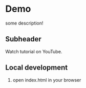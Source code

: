 # Demo

some description!

## Subheader

Watch tutorial on YouTube.

## Local development

1. open index.html in your browser